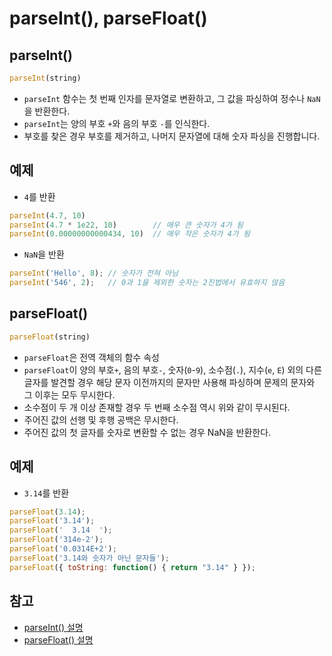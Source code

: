 # parseInt(), parseFloat()

## parseInt()
```JavaScript
parseInt(string)
```
- ```parseInt``` 함수는 첫 번째 인자를 문자열로 변환하고, 그 값을 파싱하여 정수나 ```NaN```을 반환한다.
- ```parseInt```는 양의 부호 ```+```와 음의 부호 ```-```를 인식한다. 
- 부호를 찾은 경우 부호를 제거하고, 나머지 문자열에 대해 숫자 파싱을 진행합니다.

## 예제
- ```4```를 반환
```JavaScript
parseInt(4.7, 10)
parseInt(4.7 * 1e22, 10)        // 매우 큰 숫자가 4가 됨
parseInt(0.00000000000434, 10)  // 매우 작은 숫자가 4가 됨
```

- ```NaN```을 반환
```JavaScript
parseInt('Hello', 8); // 숫자가 전혀 아님
parseInt('546', 2);   // 0과 1을 제외한 숫자는 2진법에서 유효하지 않음
```


## parseFloat()
```JavaScript
parseFloat(string)
```
- ```parseFloat```은 전역 객체의 함수 속성
- ```parseFloat```이 양의 부호```+```, 음의 부호```-```, 숫자(```0```-```9```), 소수점(```.```), 지수(```e```, ```E```) 외의 다른 글자를 발견할 경우 해당 문자 이전까지의 문자만 사용해 파싱하며 문제의 문자와 그 이후는 모두 무시한다.
- 소수점이 두 개 이상 존재할 경우 두 번째 소수점 역시 위와 같이 무시된다.
- 주어진 값의 선행 및 후행 공백은 무시한다.
- 주어진 값의 첫 글자를 숫자로 변환할 수 없는 경우 NaN을 반환한다.

## 예제
- ```3.14```를 반환
```JavaScript
parseFloat(3.14);
parseFloat('3.14');
parseFloat('  3.14  ');
parseFloat('314e-2');
parseFloat('0.0314E+2');
parseFloat('3.14와 숫자가 아닌 문자들');
parseFloat({ toString: function() { return "3.14" } });
```

## 참고
- [parseInt() 설명](https://developer.mozilla.org/ko/docs/Web/JavaScript/Reference/Global_Objects/parseInt)
- [parseFloat() 설명](https://developer.mozilla.org/ko/docs/Web/JavaScript/Reference/Global_Objects/parseFloat)
